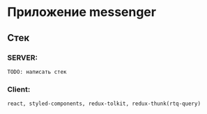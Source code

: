 # Приложение messenger
## Стек
### SERVER:
    TODO: написать стек
### Client:
    react, styled-components, redux-tolkit, redux-thunk(rtq-query)